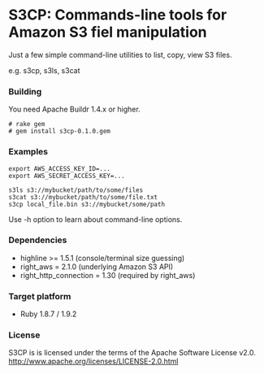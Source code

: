 S3CP: Commands-line tools for Amazon S3 fiel manipulation
=============================================================

Just a few simple command-line utilities to list, copy, view S3 files.

e.g.  s3cp, s3ls, s3cat

### Building ###

You need Apache Buildr 1.4.x or higher.

    # rake gem
    # gem install s3cp-0.1.0.gem

### Examples ###

    export AWS_ACCESS_KEY_ID=...
    export AWS_SECRET_ACCESS_KEY=...

    s3ls s3://mybucket/path/to/some/files
    s3cat s3://mybucket/path/to/some/file.txt
    s3cp local_file.bin s3://mybucket/some/path

Use -h option to learn about command-line options.

### Dependencies ###

* highline >= 1.5.1  (console/terminal size guessing)
* right_aws = 2.1.0  (underlying Amazon S3 API)
* right_http_connection = 1.30 (required by right_aws)

### Target platform ###

* Ruby 1.8.7 / 1.9.2

### License ###

S3CP is is licensed under the terms of the Apache Software License v2.0.
<http://www.apache.org/licenses/LICENSE-2.0.html>

